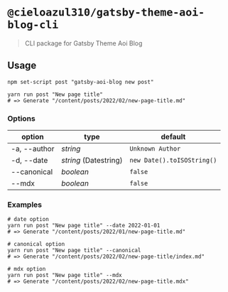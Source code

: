 # `@cieloazul310/gatsby-theme-aoi-blog-cli`

> CLI package for Gatsby Theme Aoi Blog

## Usage

```shell
npm set-script post "gatsby-aoi-blog new post"

yarn run post "New page title"
# => Generate "/content/posts/2022/02/new-page-title.md"
```

### Options

| option              | type                        | default            |
|---------------------|-----------------------------|--------------------|
| -a, --author        | *string*                    | `Unknown Author`   |
| -d, --date          | *string*  (Datestring)      | `new Date().toISOString()` |
| --canonical         | *boolean*                   | `false`            |
| --mdx               | *boolean*                   | `false`            |

### Examples

```shell
# date option
yarn run post "New page title" --date 2022-01-01
# => Generate "/content/posts/2022/01/new-page-title.md"

# canonical option
yarn run post "New page title" --canonical
# => Generate "/content/posts/2022/02/new-page-title/index.md"

# mdx option
yarn run post "New page title" --mdx
# => Generate "/content/posts/2022/02/new-page-title.mdx"
```
